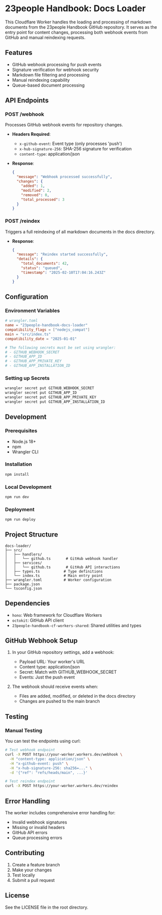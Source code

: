# 23people Handbook: Docs Loader

This Cloudflare Worker handles the loading and processing of markdown documents from the 23people Handbook GitHub repository. It serves as the entry point for content changes, processing both webhook events from GitHub and manual reindexing requests.

## Features

- GitHub webhook processing for push events
- Signature verification for webhook security
- Markdown file filtering and processing
- Manual reindexing capability
- Queue-based document processing

## API Endpoints

### POST /webhook

Processes GitHub webhook events for repository changes.

- **Headers Required**:
    - `x-github-event`: Event type (only processes 'push')
    - `x-hub-signature-256`: SHA-256 signature for verification
    - `content-type`: application/json

- **Response**:

  ```json
  {
    "message": "Webhook processed successfully",
    "changes": {
      "added": 1,
      "modified": 2,
      "removed": 0,
      "total_processed": 3
    }
  }
  ```

### POST /reindex

Triggers a full reindexing of all markdown documents in the docs directory.

- **Response**:

  ```json
  {
    "message": "Reindex started successfully",
    "details": {
      "total_documents": 42,
      "status": "queued",
      "timestamp": "2025-02-10T17:04:16.243Z"
    }
  }
  ```

## Configuration

### Environment Variables

```toml
# wrangler.toml
name = "23people-handbook-docs-loader"
compatibility_flags = ["nodejs_compat"]
main = "src/index.ts"
compatibility_date = "2025-01-01"

# The following secrets must be set using wrangler:
# - GITHUB_WEBHOOK_SECRET
# - GITHUB_APP_ID
# - GITHUB_APP_PRIVATE_KEY
# - GITHUB_APP_INSTALLATION_ID
```

### Setting up Secrets

```bash
wrangler secret put GITHUB_WEBHOOK_SECRET
wrangler secret put GITHUB_APP_ID
wrangler secret put GITHUB_APP_PRIVATE_KEY
wrangler secret put GITHUB_APP_INSTALLATION_ID
```

## Development

### Prerequisites

- Node.js 18+
- npm
- Wrangler CLI

### Installation

```bash
npm install
```

### Local Development

```bash
npm run dev
```

### Deployment

```bash
npm run deploy
```

## Project Structure

```
docs-loader/
├── src/
│   ├── handlers/
│   │   └── github.ts       # GitHub webhook handler
│   ├── services/
│   │   └── github.ts       # GitHub API interactions
│   ├── types.ts           # Type definitions
│   └── index.ts           # Main entry point
├── wrangler.toml          # Worker configuration
├── package.json
└── tsconfig.json
```

## Dependencies

- `hono`: Web framework for Cloudflare Workers
- `octokit`: GitHub API client
- `23people-handbook-cf-workers-shared`: Shared utilities and types

## GitHub Webhook Setup

1. In your GitHub repository settings, add a webhook:
   - Payload URL: Your worker's URL
   - Content type: application/json
   - Secret: Match with GITHUB_WEBHOOK_SECRET
   - Events: Just the push event

2. The webhook should receive events when:
   - Files are added, modified, or deleted in the docs directory
   - Changes are pushed to the main branch

## Testing

### Manual Testing

You can test the endpoints using curl:

```bash
# Test webhook endpoint
curl -X POST https://your-worker.workers.dev/webhook \
  -H "content-type: application/json" \
  -H "x-github-event: push" \
  -H "x-hub-signature-256: sha256=..." \
  -d '{"ref": "refs/heads/main", ...}'

# Test reindex endpoint
curl -X POST https://your-worker.workers.dev/reindex
```

## Error Handling

The worker includes comprehensive error handling for:

- Invalid webhook signatures
- Missing or invalid headers
- GitHub API errors
- Queue processing errors

## Contributing

1. Create a feature branch
2. Make your changes
3. Test locally
4. Submit a pull request

## License

See the LICENSE file in the root directory.
